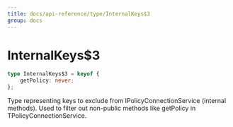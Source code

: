 ```yaml
---
title: docs/api-reference/type/InternalKeys$3
group: docs
---
```


# InternalKeys$3

```ts
type InternalKeys$3 = keyof {
    getPolicy: never;
};
```

Type representing keys to exclude from IPolicyConnectionService (internal methods).
Used to filter out non-public methods like getPolicy in TPolicyConnectionService.
